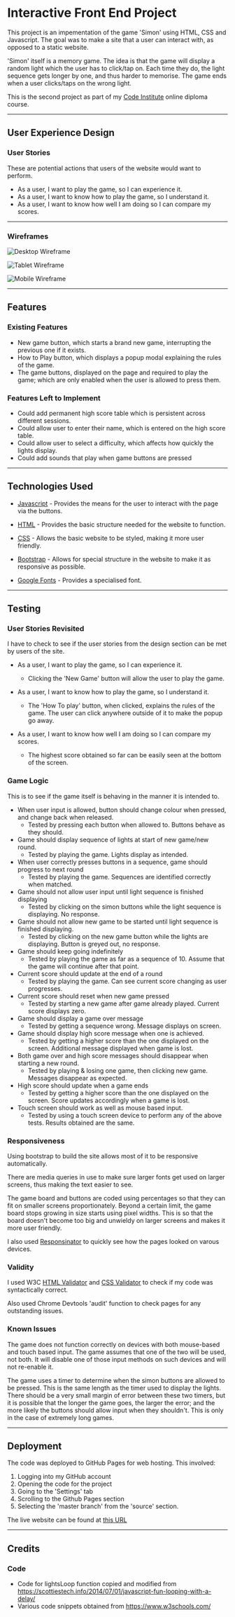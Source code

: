 # Interactive Front End Project

This project is an impementation of the game 'Simon' using HTML, CSS and Javascript. The goal was to make a site that a user can interact with, as opposed to a static website.

'Simon' itself is a memory game. The idea is that the game will display a random light which the user has to click/tap on. Each time they do, the light sequence gets longer by one, and thus harder to memorise. The game ends when a user clicks/taps on the wrong light.

This is the second project as part of my [Code Institute](https://codeinstitute.net/) online diploma course.

---

## User Experience Design

### User Stories

These are potential actions that users of the website would want to perform. 

* As a user, I want to play the game, so I can experience it.
* As a user, I want to know how to play the game, so I understand it.
* As a user, I want to know how well I am doing so I can compare my scores.

---

### Wireframes

![Desktop Wireframe](assets/wireframes/simon-picture.jpg "Desktop Wireframe")

![Tablet Wireframe](assets/wireframes/simon-picture-tablet.jpg "Tablet Wireframe")

![Mobile Wireframe](assets/wireframes/simon-picture-mobile.jpg "Mobile Wireframe")

---

## Features

### Existing Features

* New game button, which starts a brand new game, interrupting the previous one if it exists.
* How to Play button, which displays a popup modal explaining the rules of the game.
* The game buttons, displayed on the page and required to play the game; which are only enabled when the user is allowed to press them.

### Features Left to Implement

* Could add permanent high score table which is persistent across different sessions.
* Could allow user to enter their name, which is entered on the high score table.
* Could allow user to select a difficulty, which affects how quickly the lights display.
* Could add sounds that play when game buttons are pressed

---

## Technologies Used

* [Javascript](https://www.javascript.com/) - Provides the means for the user to interact with the page via the buttons.

* [HTML](https://developer.mozilla.org/en-US/docs/Web/Guide/HTML/HTML5) - Provides the basic structure needed for the website to function.
    
* [CSS](https://developer.mozilla.org/en-US/docs/Web/CSS/CSS3) - Allows the basic website to be styled, making it more user friendly.

* [Bootstrap](https://getbootstrap.com/) - Allows for special structure in the website to make it as responsive as possible.

* [Google Fonts](https://fonts.google.com/) - Provides a specialised font.

---

## Testing

### User Stories Revisited

I have to check to see if the user stories from the design section can be met by users of the site.

* As a user, I want to play the game, so I can experience it.

  - Clicking the 'New Game' button will allow the user to play the game.

* As a user, I want to know how to play the game, so I understand it.

  - The 'How To play' button, when clicked, explains the rules of the game. The user can click anywhere outside of it to make the popup go away.

* As a user, I want to know how well I am doing so I can compare my scores.

  - The highest score obtained so far can be easily seen at the bottom of the screen.

### Game Logic

This is to see if the game itself is behaving in the manner it is intended to.

* When user input is allowed, button should change colour when pressed, and change back when released.
	- Tested by pressing each button when allowed to. Buttons behave as they should.
* Game should display sequence of lights at start of new game/new round.
	- Tested by playing the game. Lights display as intended.
* When user correctly presses buttons in a sequence, game should progress to next round
	- Tested by playing the game. Sequences are identified correctly when matched.
* Game should not allow user input until light sequence is finished displaying
	- Tested by clicking on the simon buttons while the light sequence is displaying. No response.
* Game should not allow new game to be started until light sequence is finished displaying.
	- Tested by clicking on the new game button while the lights are displaying. Button is greyed out, no response.
* Game should keep going indefinitely
	- Tested by playing the game as far as a sequence of 10. Assume that the game will continue after that point.
* Current score should update at the end of a round
	- Tested by playing the game. Can see current score changing as user progresses.
* Current score should reset when new game pressed
	- Tested by starting a new game after game already played. Current score displays zero.
* Game should display a game over message
	- Tested by getting a sequence wrong. Message displays on screen.
* Game should display high score message when one is achieved.
	- Tested by getting a higher score than the one displayed on the screen. Additional message displayed when game is lost.
* Both game over and high score messages should disappear when starting a new round.
	- Tested by playing & losing one game, then clicking new game. Messages disappear as expected.
* High score should update when a game ends
	- Tested by getting a higher score than the one displayed on the screen. Score updates accordingly when a game is lost.
* Touch screen should work as well as mouse based input.
	- Tested by using a touch screen device to perform any of the above tests. Results obtained are the same.


### Responsiveness

Using bootstrap to build the site allows most of it to be responsive automatically.

There are media queries in use to make sure larger fonts get used on larger screens, thus making the text easier to see.

The game board and buttons are coded using percentages so that they can fit on smaller screens proportionately. Beyond a certain limit, the game board stops growing in size starts using pixel widths. This is so that the board doesn't become too big and unwieldy on larger screens and makes it more user friendly.

I also used [Responsinator](https://www.responsinator.com/) to quickly see how the pages looked on varous devices.

### Validity

I used W3C [HTML Validator](https://validator.w3.org/) and [CSS Validator](http://jigsaw.w3.org/css-validator/) to check if my code was syntactically correct.

Also used Chrome Devtools 'audit' function to check pages for any outstanding issues. 

### Known Issues

The game does not function correctly on devices with both mouse-based and touch based input. The game assumes that one of the two will be used, not both. It will disable one of those input methods on such devices and will not re-enable it.

The game uses a timer to determine when the simon buttons are allowed to be pressed. This is the same length as the timer used to display the lights. There should be a very small margin of error between these two timers, but it is possible that the longer the game goes, the larger the error; and the more likely the buttons should allow input when they shouldn't. This is only in the case of extremely long games.

---

## Deployment

The code was deployed to GitHub Pages for web hosting. This involved:

1. Logging into my GitHub account
2. Opening the code for the project
3. Going to the 'Settings' tab
4. Scrolling to the Github Pages section
5. Selecting the 'master branch' from the 'source' section.

The live website can be found at [this URL](https://seakonn.github.io/milestone-two/index.html)

---

## Credits

### Code

* Code for lightsLoop function copied and modified from https://scottiestech.info/2014/07/01/javascript-fun-looping-with-a-delay/ 
* Various code snippets obtained from https://www.w3schools.com/
